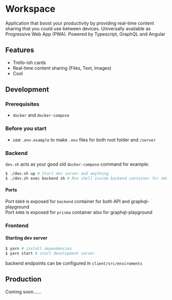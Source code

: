 # Workspace

Application that boost your productivity by providing real-time content sharing that you could use between devices. Universally available as Progressive Web App (PWA). Powered by Typescript, GraphQL and Angular

## Features

- Trello-ish cards
- Real-time content sharing (Files, Text, Images)
- Cool

## Development

### Prerequisites

- `docker` and `docker-compose`

### Before you start

- use `.env.example` to make `.env` files for both root folder and `/server`

### Backend

`dev.sh` acts as your good old `docker-compose` command for example:

```sh
$ ./dev.sh up # Start dev server and anything
$ ./dev.sh exec backend sh # Run shell inside backend container for debugging and stuff
```

#### Ports

Port `6869` is exposed for `backend` container for both API and graphql-playground  
Port `4466` is exposed for `prisma` container also for graphql-playground

### Frontend

#### Starting dev server

```sh
$ yarn # install dependencies
$ yarn start # start development server
```

backend endpoints can be configured in `client/src/enviroments`

## Production

Coming soon......
